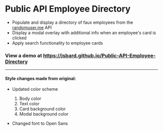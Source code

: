 # Public API Employee Directory
- Populate and display a directory of faux employees from the [randomuser.me](https://randomuser.me) API
- Display a modal overlay with additional info when an employee's card is clicked
- Apply search functionality to employee cards
### View a demo at https://jsbard.github.io/Public-API-Employee-Directory

<hr>

#### Style changes made from original:
- Updated color scheme
    1. Body color
    2. Text color
    3. Card background color
    4. Modal background color
    

- Changed font to Open Sans